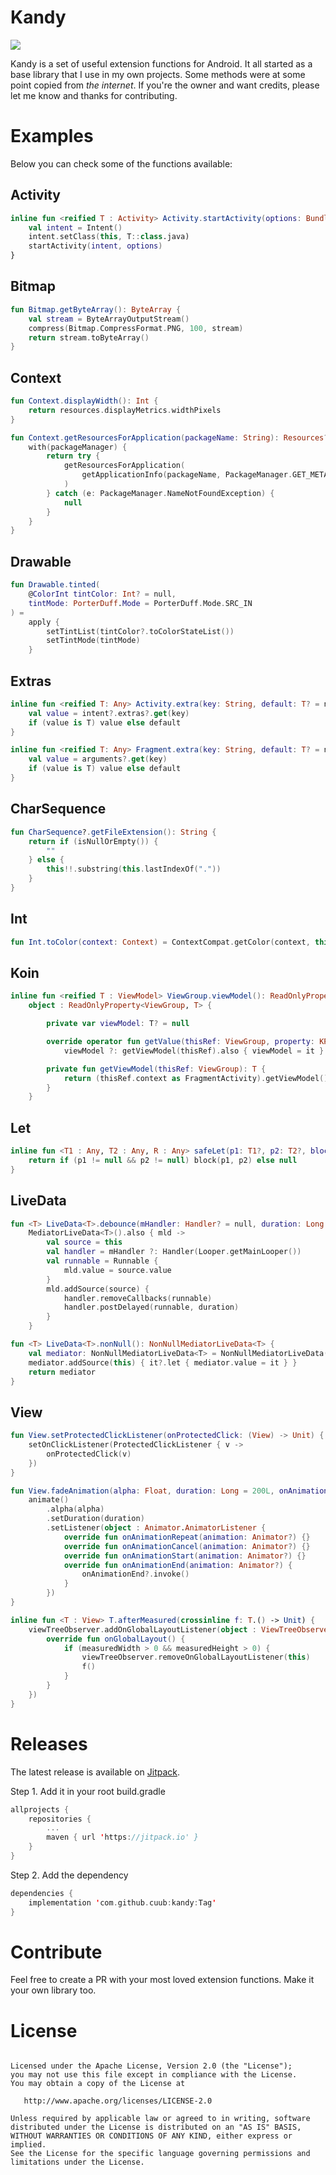 # Kandy
[![](https://jitpack.io/v/cuub/kandy.svg)](https://jitpack.io/#cuub/kandy)

Kandy is a set of useful extension functions for Android.
It all started as a base library that I use in my own projects.
Some methods were at some point copied from _the internet_. If you're the owner and want credits, please let me know and thanks for contributing.


# Examples

Below you can check some of the functions available:

## Activity
```kotlin
inline fun <reified T : Activity> Activity.startActivity(options: Bundle? = null) {
    val intent = Intent()
    intent.setClass(this, T::class.java)
    startActivity(intent, options)
}
```

## Bitmap
```kotlin
fun Bitmap.getByteArray(): ByteArray {
    val stream = ByteArrayOutputStream()
    compress(Bitmap.CompressFormat.PNG, 100, stream)
    return stream.toByteArray()
}
```

## Context
```kotlin
fun Context.displayWidth(): Int {
    return resources.displayMetrics.widthPixels
}
```
```kotlin
fun Context.getResourcesForApplication(packageName: String): Resources? {
    with(packageManager) {
        return try {
            getResourcesForApplication(
                getApplicationInfo(packageName, PackageManager.GET_META_DATA)
            )
        } catch (e: PackageManager.NameNotFoundException) {
            null
        }
    }
}
```

## Drawable
```kotlin
fun Drawable.tinted(
    @ColorInt tintColor: Int? = null,
    tintMode: PorterDuff.Mode = PorterDuff.Mode.SRC_IN
) =
    apply {
        setTintList(tintColor?.toColorStateList())
        setTintMode(tintMode)
    }
```

## Extras
```kotlin
inline fun <reified T: Any> Activity.extra(key: String, default: T? = null) = lazy {
    val value = intent?.extras?.get(key)
    if (value is T) value else default
}
```
```kotlin
inline fun <reified T: Any> Fragment.extra(key: String, default: T? = null) = lazy {
    val value = arguments?.get(key)
    if (value is T) value else default
}
```

## CharSequence
```kotlin
fun CharSequence?.getFileExtension(): String {
    return if (isNullOrEmpty()) {
        ""
    } else {
        this!!.substring(this.lastIndexOf("."))
    }
}
```

## Int
```kotlin
fun Int.toColor(context: Context) = ContextCompat.getColor(context, this)
```

## Koin
```kotlin
inline fun <reified T : ViewModel> ViewGroup.viewModel(): ReadOnlyProperty<ViewGroup, T> =
    object : ReadOnlyProperty<ViewGroup, T> {

        private var viewModel: T? = null

        override operator fun getValue(thisRef: ViewGroup, property: KProperty<*>): T =
            viewModel ?: getViewModel(thisRef).also { viewModel = it }

        private fun getViewModel(thisRef: ViewGroup): T {
            return (thisRef.context as FragmentActivity).getViewModel()
        }
    }
```

## Let
```kotlin
inline fun <T1 : Any, T2 : Any, R : Any> safeLet(p1: T1?, p2: T2?, block: (T1, T2) -> R?): R? {
    return if (p1 != null && p2 != null) block(p1, p2) else null
}
```

## LiveData
```kotlin
fun <T> LiveData<T>.debounce(mHandler: Handler? = null, duration: Long = 250L) =
    MediatorLiveData<T>().also { mld ->
        val source = this
        val handler = mHandler ?: Handler(Looper.getMainLooper())
        val runnable = Runnable {
            mld.value = source.value
        }
        mld.addSource(source) {
            handler.removeCallbacks(runnable)
            handler.postDelayed(runnable, duration)
        }
    }
```
```kotlin
fun <T> LiveData<T>.nonNull(): NonNullMediatorLiveData<T> {
    val mediator: NonNullMediatorLiveData<T> = NonNullMediatorLiveData()
    mediator.addSource(this) { it?.let { mediator.value = it } }
    return mediator
}
```

## View
```kotlin
fun View.setProtectedClickListener(onProtectedClick: (View) -> Unit) {
    setOnClickListener(ProtectedClickListener { v ->
        onProtectedClick(v)
    })
}
```
```kotlin
fun View.fadeAnimation(alpha: Float, duration: Long = 200L, onAnimationEnd: (() -> Unit)? = null) {
    animate()
        .alpha(alpha)
        .setDuration(duration)
        .setListener(object : Animator.AnimatorListener {
            override fun onAnimationRepeat(animation: Animator?) {}
            override fun onAnimationCancel(animation: Animator?) {}
            override fun onAnimationStart(animation: Animator?) {}
            override fun onAnimationEnd(animation: Animator?) {
                onAnimationEnd?.invoke()
            }
        })
}
```
```kotlin
inline fun <T : View> T.afterMeasured(crossinline f: T.() -> Unit) {
    viewTreeObserver.addOnGlobalLayoutListener(object : ViewTreeObserver.OnGlobalLayoutListener {
        override fun onGlobalLayout() {
            if (measuredWidth > 0 && measuredHeight > 0) {
                viewTreeObserver.removeOnGlobalLayoutListener(this)
                f()
            }
        }
    })
}
```

# Releases

The latest release is available on [Jitpack](https://jitpack.io/#cuub/kandy).

Step 1. Add it in your root build.gradle
```kotlin
allprojects {
	repositories {
		...
		maven { url 'https://jitpack.io' }
	}
}

```

Step 2. Add the dependency
```kotlin
dependencies {
	implementation 'com.github.cuub:kandy:Tag'
}

```


# Contribute

Feel free to create a PR with your most loved extension functions. Make it your own library too.

# License

```

Licensed under the Apache License, Version 2.0 (the "License");
you may not use this file except in compliance with the License.
You may obtain a copy of the License at

   http://www.apache.org/licenses/LICENSE-2.0

Unless required by applicable law or agreed to in writing, software
distributed under the License is distributed on an "AS IS" BASIS,
WITHOUT WARRANTIES OR CONDITIONS OF ANY KIND, either express or implied.
See the License for the specific language governing permissions and
limitations under the License.
```